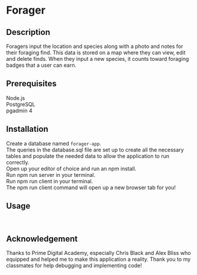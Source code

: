 # Forager

## Description

Foragers input the location and species along with a photo and notes for their foraging find. 
This data is stored on a map where they can view, edit and delete finds. 
When they input a new species, it counts toward foraging badges that a user can earn. 

## Prerequisites
Node.js <br />
PostgreSQL <br />
pgadmin 4 <br />

## Installation
Create a database named `forager-app`. <br />
The queries in the database.sql file are set up to create all the necessary tables and populate the needed data to allow the application to run correctly. <br />
Open up your editor of choice and run an npm install. <br />
Run npm run server in your terminal. <br />
Run npm run client in your terminal. <br />
The npm run client command will open up a new browser tab for you! <br />

## Usage
<br/>

## Acknowledgement
Thanks to Prime Digital Academy, especially Chris Black and Alex Bliss who equipped and helped me to make this application a reality. Thank you to my classmates for help debugging and implementing code!